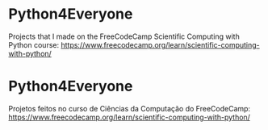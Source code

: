# Python4Everyone
Projects that I made on the FreeCodeCamp Scientific Computing with Python course: https://www.freecodecamp.org/learn/scientific-computing-with-python/
# Python4Everyone
Projetos feitos no curso de Ciências da Computação do FreeCodeCamp: https://www.freecodecamp.org/learn/scientific-computing-with-python/
